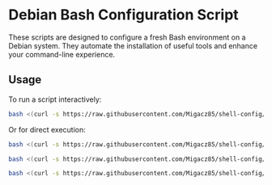 # Debian Bash Configuration Script

These scripts are designed to configure a fresh Bash environment on a Debian system. They automate the installation of useful tools and enhance your command-line experience.

## Usage

To run a script interactively:

```bash
bash <(curl -s https://raw.githubusercontent.com/Migacz85/shell-config/refs/heads/main/run-scripts.sh)
```

Or for direct execution:

```bash
bash <(curl -s https://raw.githubusercontent.com/Migacz85/shell-config/refs/heads/main/init.sh)
```

```bash
bash <(curl -s https://raw.githubusercontent.com/Migacz85/shell-config/refs/heads/main/fast-sftp.sh)
```

```bash
bash <(curl -s https://raw.githubusercontent.com/Migacz85/shell-config/refs/heads/main/wp-info.sh)
```
